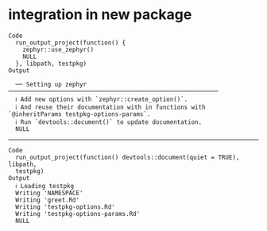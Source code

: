 # integration in new package

    Code
      run_output_project(function() {
        zephyr::use_zephyr()
        NULL
      }, libpath, testpkg)
    Output
      
      ── Setting up zephyr ───────────────────────────────────────────────────────────
      ℹ Add new options with `zephyr::create_option()`.
      ℹ And reuse their documentation with in functions with `@inheritParams testpkg-options-params`.
      ℹ Run `devtools::document()` to update documentation.
      NULL

---

    Code
      run_output_project(function() devtools::document(quiet = TRUE), libpath,
      testpkg)
    Output
      ℹ Loading testpkg
      Writing 'NAMESPACE'
      Writing 'greet.Rd'
      Writing 'testpkg-options.Rd'
      Writing 'testpkg-options-params.Rd'
      NULL

